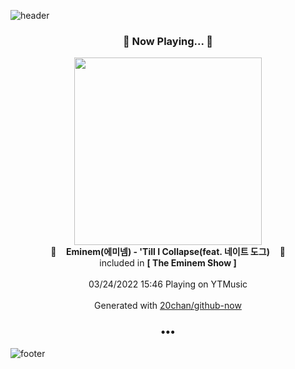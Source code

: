 ![header](https://capsule-render.vercel.app/api?type=wave&height=170&section=header&text=Hi.%20I'm%20SHIFT&fontColor=090707&fontAlignX=45&fontAlignY=65&fontSize=100)

<h3 align="center">🎵 Now Playing... 🎵</h3>
<p align="center">
  <a href="https://music.youtube.com/watch?v=Obim8BYGnOE">
    <img width="300" src="https://lh3.googleusercontent.com/GJmbTYfaMrWuPSzhOAy7jGCQ70a2UN2-0moTq-uh_Prd73-Au51FDHhGteg543a7iBv1Y9SPm4huMSBS">
  </a>
  <br>
  🎵&nbsp&nbsp&nbsp <b>Eminem(에미넴) - 'Till I Collapse(feat. 네이트 도그)</b> &nbsp&nbsp&nbsp🎵
  <br>
  included in <b>[ The Eminem Show ]</b>
  
  <br />
  <br />
  03/24/2022 15:46 Playing on YTMusic
  <br />
  <br />
  Generated with <a href="https://github.com/20chan/github-now">20chan/github-now</a>
</p>

<h3 align="center">•••</h3>

![footer](https://capsule-render.vercel.app/api?type=wave&height=150&section=footer)
